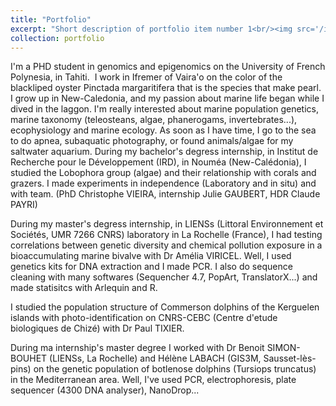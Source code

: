 ```yaml
---
title: "Portfolio"
excerpt: "Short description of portfolio item number 1<br/><img src='/images/500x300.png'>"
collection: portfolio
---
```


I'm a PHD student in genomics and epigenomics on the University of French Polynesia, in Tahiti.
​
I work in Ifremer of Vaira'o on the color of the blackliped oyster Pinctada margaritifera that is the species that make pearl.
​
I grow up in New-Caledonia, and my passion about marine life began while I dived in the laggon. 
I'm really interested about marine population genetics,
marine taxonomy (teleosteans, algae, phanerogams, invertebrates...), ecophysiology and marine ecology.
As soon as I have time, I go to the sea to do apnea, subaquatic photography, or found animals/algae for my saltwater aquarium.
During my bachelor's degress internship, in Institut de Recherche pour le Développement (IRD), in Nouméa (New-Calédonia), I studied the Lobophora group (algae) and their relationship with corals and grazers.
I made experiments in independence (Laboratory and in situ) and with team. (PhD Christophe VIEIRA, internship Julie GAUBERT, HDR Claude PAYRI)
 
During my master's degress internship, in LIENSs (Littoral Environnement et Sociétés, UMR 7266 CNRS) laboratory in La Rochelle (France), I had testing correlations between genetic diversity and chemical pollution exposure in a bioaccumulating marine bivalve with Dr Amélia VIRICEL. Well, I used genetics kits for DNA extraction and I made PCR. I also do sequence cleaning with many softwares (Sequencher 4.7, PopArt, TranslatorX...) and made statisitcs with Arlequin and R.

I studied the population structure of Commerson dolphins of the Kerguelen islands with photo-identification on CNRS-CEBC (Centre d'etude biologiques de Chizé) with Dr Paul TIXIER.
 
During ma internship's master degree I worked with Dr Benoit SIMON-BOUHET (LIENSs, La Rochelle) and Hélène LABACH (GIS3M, Sausset-lès-pins) on the genetic population of botlenose dolphins (Tursiops truncatus) in the Mediterranean area. Well, I've used PCR, electrophoresis, plate sequencer (4300 DNA analyser), NanoDrop...
